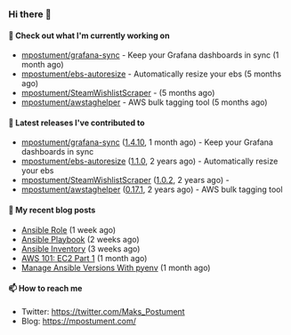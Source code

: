 ### Hi there 👋

#### 👷 Check out what I'm currently working on

- [mpostument/grafana-sync](https://github.com/mpostument/grafana-sync) - Keep your Grafana dashboards in sync (1 month ago)
- [mpostument/ebs-autoresize](https://github.com/mpostument/ebs-autoresize) - Automatically resize your ebs (5 months ago)
- [mpostument/SteamWishlistScraper](https://github.com/mpostument/SteamWishlistScraper) -  (5 months ago)
- [mpostument/awstaghelper](https://github.com/mpostument/awstaghelper) - AWS bulk tagging tool (5 months ago)

#### 🔭 Latest releases I've contributed to

- [mpostument/grafana-sync](https://github.com/mpostument/grafana-sync) ([1.4.10](https://github.com/mpostument/grafana-sync/releases/tag/1.4.10), 1 month ago) - Keep your Grafana dashboards in sync
- [mpostument/ebs-autoresize](https://github.com/mpostument/ebs-autoresize) ([1.1.0](https://github.com/mpostument/ebs-autoresize/releases/tag/1.1.0), 2 years ago) - Automatically resize your ebs
- [mpostument/SteamWishlistScraper](https://github.com/mpostument/SteamWishlistScraper) ([1.0.2](https://github.com/mpostument/SteamWishlistScraper/releases/tag/1.0.2), 2 years ago) - 
- [mpostument/awstaghelper](https://github.com/mpostument/awstaghelper) ([0.17.1](https://github.com/mpostument/awstaghelper/releases/tag/0.17.1), 2 years ago) - AWS bulk tagging tool

#### 📜 My recent blog posts

- [Ansible Role](https://mpostument.com/2022/10/15/ansible-role/) (1 week ago)
- [Ansible Playbook](https://mpostument.com/2022/10/04/ansible-playbook/) (2 weeks ago)
- [Ansible Inventory](https://mpostument.com/2022/09/27/ansible-inventory/) (3 weeks ago)
- [AWS 101: EC2 Part 1](https://mpostument.com/2022/09/22/aws-101-ec2-part-1/) (1 month ago)
- [Manage Ansible Versions With pyenv](https://mpostument.com/2022/09/19/manage-ansible-versions-with-pyenv/) (1 month ago)

#### 📫 How to reach me

- Twitter: https://twitter.com/Maks_Postument
- Blog: https://mpostument.com/
